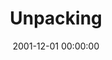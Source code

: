 ---
layout: series
series: "Unpacking"
permalink: "/unpacking/"
title: Unpacking
date: 2001-12-01 00:00:00
endDate: 1900-01-01 00:00:00
description: "Learn who we are by looking at what we brought with us to our new home. "
src: "http://s3.amazonaws.com/crossroads-media/images/legacy/content/"
---